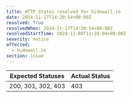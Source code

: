 ```yaml
---
title: HTTP Status resolved for hidewall.io
date: 2024-11-17T14:20:54+00:00Z
resolved: True
resolvedWhen: 2024-11-17T14:20:54+00:00Z
resolvedStartTime: 2024-11-08T11:28:04+00:00Z
severity: notice
affected:
  - hidewall.io
section: issue
---
```


| Expected Statuses | Actual Status  |
|-------------------|----------------|
| 200, 301, 302, 403 | 403 |
